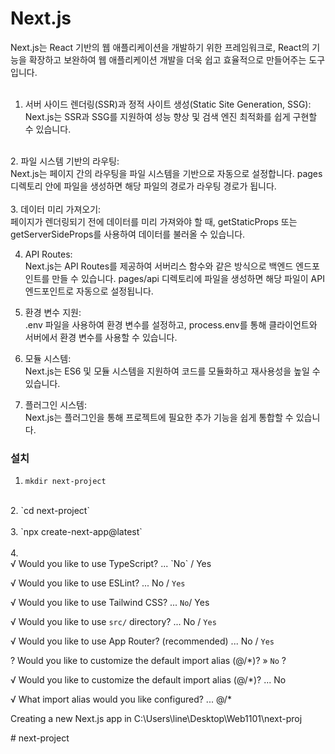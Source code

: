 # Next.js
Next.js는 React 기반의 웹 애플리케이션을 개발하기 위한 프레임워크로, React의 기능을    확장하고 보완하여 웹 애플리케이션 개발을 더욱 쉽고 효율적으로 만들어주는 도구입니다.<br>
<br>
1. 서버 사이드 렌더링(SSR)과 정적 사이트 생성(Static Site Generation, SSG):   <br>
Next.js는 SSR과 SSG를 지원하여 성능 향상 및 검색 엔진 최적화를 쉽게 구현할 수 있습니다.   <br>
<br>
2. 파일 시스템 기반의 라우팅: <br>  
Next.js는 페이지 간의 라우팅을 파일 시스템을 기반으로 자동으로 설정합니다. pages    디렉토리 안에 파일을 생성하면 해당 파일의 경로가 라우팅 경로가 됩니다. <br>  
<br>
3. 데이터 미리 가져오기: <br>  
페이지가 렌더링되기 전에 데이터를 미리 가져와야 할 때, getStaticProps 또는    getServerSideProps를 사용하여 데이터를 불러올 수 있습니다.<br>  
 
4. API Routes:   <br>
Next.js는 API Routes를 제공하여 서버리스 함수와 같은 방식으로 백엔드 엔드포인트를 만들 수 있습니다. pages/api 디렉토리에 파일을 생성하면 해당 파일이 API 엔드포인트로    자동으로 설정됩니다.<br>   

5. 환경 변수 지원:   <br>
.env 파일을 사용하여 환경 변수를 설정하고, process.env를 통해 클라이언트와 서버에서    환경 변수를 사용할 수 있습니다. <br>  

6. 모듈 시스템:   <br>
Next.js는 ES6 및 모듈 시스템을 지원하여 코드를 모듈화하고 재사용성을 높일 수 있습니다. <br>  

7. 플러그인 시스템:   <br>
Next.js는 플러그인을 통해 프로젝트에 필요한 추가 기능을 쉽게 통합할 수 있습니다. <br>  
### 설치<br>
1. `mkdir next-project`<br>
 <br>  
2. `cd next-project`<br>
<br>
3. `npx create-next-app@latest`<br>
 <br>  
4.<br>    
√ Would you like to use TypeScript? ... `No` / Yes <br>  
   
√ Would you like to use ESLint? ... No / `Yes` <br>  
   
√ Would you like to use Tailwind CSS? ... `No`/ Yes <br>
     
√ Would you like to use `src/` directory? ... No / `Yes` <br>
     
√ Would you like to use App Router? (recommended) ... No / `Yes`<br>  
    
? Would you like to customize the default import alias (@/*)? » `No` ?  <br> 
    
√ Would you like to customize the default import alias (@/*)? ... No  <br> 
     
√ What import alias would you like configured? ... @/*   <br>
   
Creating a new Next.js app in C:\Users\line\Desktop\Web1101\next-proj  <br>



#   n e x t - p r o j e c t 
 
 
